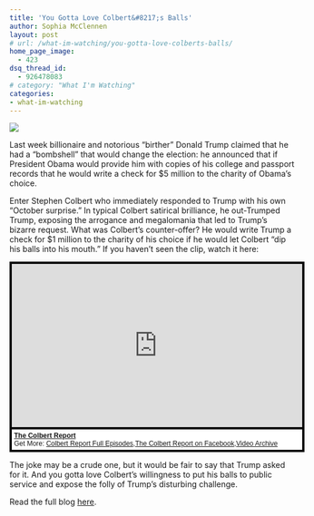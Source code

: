 ```yaml
---
title: 'You Gotta Love Colbert&#8217;s Balls'
author: Sophia McClennen
layout: post
# url: /what-im-watching/you-gotta-love-colberts-balls/
home_page_image:
  - 423
dsq_thread_id:
  - 926478083
# category: "What I'm Watching"
categories: 
- what-im-watching 
---
```


![](/assets/img/colbert-trump-592x364.jpg)

Last week billionaire and notorious &#8220;birther&#8221; Donald Trump claimed that he had a &#8220;bombshell&#8221; that would change the election: he announced that if President Obama would provide him with copies of his college and passport records that he would write a check for $5 million to the charity of Obama&#8217;s choice.


Enter Stephen Colbert who immediately responded to Trump with his own &#8220;October surprise.&#8221; In typical Colbert satirical brilliance, he out-Trumped Trump, exposing the arrogance and megalomania that led to Trump&#8217;s bizarre request. What was Colbert&#8217;s counter-offer? He would write Trump a check for $1 million to the charity of his choice if he would let Colbert &#8220;dip his balls into his mouth.&#8221; If you haven&#8217;t seen the clip, watch it here:

<div style="background-color:#000000;width:520px;"><div style="padding:4px;"><iframe src="http://media.mtvnservices.com/embed/mgid:arc:video:comedycentral.com:c20211dc-cd31-449b-b0a9-d062b81bd43e" width="512" height="288" frameborder="0"></iframe><p style="text-align:left;background-color:#FFFFFF;padding:4px;margin-top:4px;margin-bottom:0px;font-family:Arial, Helvetica, sans-serif;font-size:12px;"><b><a href="http://thecolbertreport.cc.com/">The Colbert Report</a></b><br/>Get More: <a href="http://thecolbertreport.cc.com/full-episodes">Colbert Report Full Episodes</a>,<a href="https://www.facebook.com/thecolbertreport">The Colbert Report on Facebook</a>,<a href="http://thecolbertreport.cc.com/videos">Video Archive</a></p></div></div>

The joke may be a crude one, but it would be fair to say that Trump asked for it. And you gotta love Colbert&#8217;s willingness to put his balls to public service and expose the folly of Trump&#8217;s disturbing challenge.

Read the full blog [here][1].

 [1]: http://www.huffingtonpost.com/sophia-a-mcclennen/stephen-colbert-donald-trump_b_2042379.html
